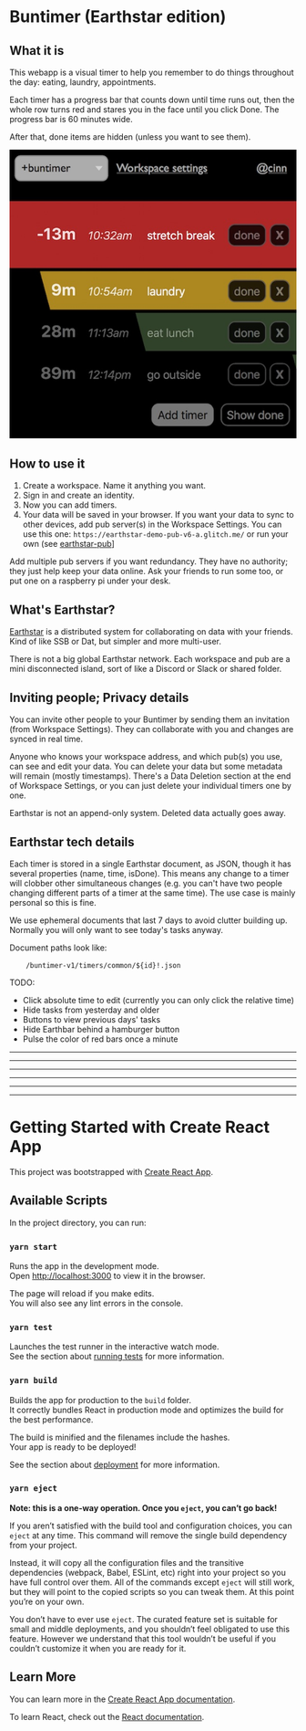 # Buntimer (Earthstar edition)

## What it is

This webapp is a visual timer to help you remember to do things throughout the day:  eating, laundry, appointments.

Each timer has a progress bar that counts down until time runs out, then the whole row turns red and stares you in the face until you click Done.  The progress bar is 60 minutes wide.

After that, done items are hidden (unless you want to see them).

![](screenshot.jpg)

## How to use it

1. Create a workspace.  Name it anything you want.
2. Sign in and create an identity.
3. Now you can add timers.
4. Your data will be saved in your browser.  If you want your data to sync to other devices, add pub server(s) in the Workspace Settings.  You can use this one: `https://earthstar-demo-pub-v6-a.glitch.me/` or run your own (see [earthstar-pub](https://github.com/earthstar-project/earthstar-pub)]

Add multiple pub servers if you want redundancy.  They have no authority; they just help keep your data online.  Ask your friends to run some too, or put one on a raspberry pi under your desk.

## What's Earthstar?

[Earthstar](https://github.com/earthstar-project/earthstar) is a distributed system for collaborating on data with your friends.  Kind of like SSB or Dat, but simpler and more multi-user.

There is not a big global Earthstar network.  Each workspace and pub are a mini disconnected island, sort of like a Discord or Slack or shared folder.

## Inviting people; Privacy details

You can invite other people to your Buntimer by sending them an invitation (from Workspace Settings).  They can collaborate with you and changes are synced in real time.

Anyone who knows your workspace address, and which pub(s) you use, can see and edit your data.  You can delete your data but some metadata will remain (mostly timestamps).  There's a Data Deletion section at the end of Workspace Settings, or you can just delete your individual timers one by one.

Earthstar is not an append-only system.  Deleted data actually goes away.

## Earthstar tech details

Each timer is stored in a single Earthstar document, as JSON, though it has several properties (name, time, isDone).  This means any change to a timer will clobber other simultaneous changes (e.g. you can't have two people changing different parts of a timer at the same time).  The use case is mainly personal so this is fine.

We use ephemeral documents that last 7 days to avoid clutter building up.  Normally you will only want to see today's tasks anyway.

Document paths look like:
```
    /buntimer-v1/timers/common/${id}!.json
```

TODO:
* Click absolute time to edit (currently you can only click the relative time)
* Hide tasks from yesterday and older
* Buttons to view previous days' tasks
* Hide Earthbar behind a hamburger button
* Pulse the color of red bars once a minute

---
---
---
---
---
---

# Getting Started with Create React App

This project was bootstrapped with [Create React App](https://github.com/facebook/create-react-app).

## Available Scripts

In the project directory, you can run:

### `yarn start`

Runs the app in the development mode.\
Open [http://localhost:3000](http://localhost:3000) to view it in the browser.

The page will reload if you make edits.\
You will also see any lint errors in the console.

### `yarn test`

Launches the test runner in the interactive watch mode.\
See the section about [running tests](https://facebook.github.io/create-react-app/docs/running-tests) for more information.

### `yarn build`

Builds the app for production to the `build` folder.\
It correctly bundles React in production mode and optimizes the build for the best performance.

The build is minified and the filenames include the hashes.\
Your app is ready to be deployed!

See the section about [deployment](https://facebook.github.io/create-react-app/docs/deployment) for more information.

### `yarn eject`

**Note: this is a one-way operation. Once you `eject`, you can’t go back!**

If you aren’t satisfied with the build tool and configuration choices, you can `eject` at any time. This command will remove the single build dependency from your project.

Instead, it will copy all the configuration files and the transitive dependencies (webpack, Babel, ESLint, etc) right into your project so you have full control over them. All of the commands except `eject` will still work, but they will point to the copied scripts so you can tweak them. At this point you’re on your own.

You don’t have to ever use `eject`. The curated feature set is suitable for small and middle deployments, and you shouldn’t feel obligated to use this feature. However we understand that this tool wouldn’t be useful if you couldn’t customize it when you are ready for it.

## Learn More

You can learn more in the [Create React App documentation](https://facebook.github.io/create-react-app/docs/getting-started).

To learn React, check out the [React documentation](https://reactjs.org/).
